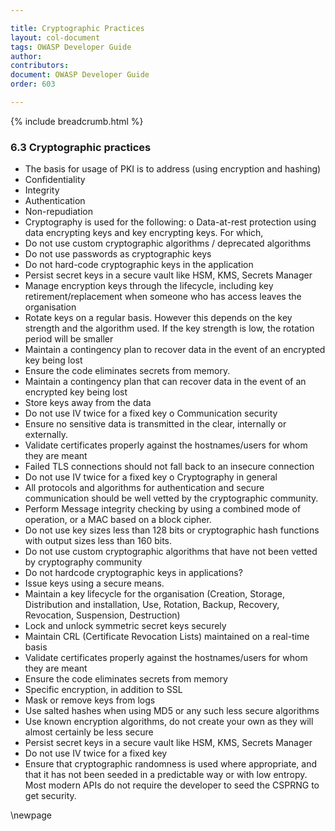 ```yaml
---

title: Cryptographic Practices
layout: col-document
tags: OWASP Developer Guide
author:
contributors:
document: OWASP Developer Guide
order: 603

---
```


{% include breadcrumb.html %}
### 6.3 Cryptographic practices

* The basis for usage of PKI is to address (using encryption and hashing)
* Confidentiality
* Integrity
* Authentication 
* Non-repudiation
* Cryptography is used for the following:
o Data-at-rest protection using data encrypting keys and key encrypting keys. For which, 
* Do not use custom cryptographic algorithms / deprecated algorithms
* Do not use passwords as cryptographic keys
* Do not hard-code cryptographic keys in the application
* Persist secret keys in a secure vault like HSM, KMS, Secrets Manager
* Manage encryption keys through the lifecycle, including key retirement/replacement when someone who has access leaves the organisation
* Rotate keys on a regular basis. However this depends on the key strength and the algorithm used. If the key strength is low, the rotation period will be smaller
* Maintain a contingency plan to recover data in the event of an encrypted key being lost
* Ensure the code eliminates secrets from memory.
* Maintain a contingency plan that can recover data in the event of an encrypted key being lost
* Store keys away from the data
* Do not use IV twice for a fixed key
o Communication security
* Ensure no sensitive data is transmitted in the clear, internally or externally.
* Validate certificates properly against the hostnames/users for whom they are meant
* Failed TLS connections should not fall back to an insecure connection
* Do not use IV twice for a fixed key
o Cryptography in general
* All protocols and algorithms for authentication and secure communication should be well vetted by the cryptographic community.
* Perform Message integrity checking by using a combined mode of operation, or a MAC based on a block cipher.
* Do not use key sizes less than 128 bits or cryptographic hash functions with output sizes less than 160 bits.
* Do not use custom cryptographic algorithms that have not been vetted by cryptography community
* Do not hardcode cryptographic keys in applications?
* Issue keys using a secure means.
* Maintain a key lifecycle for the organisation (Creation, Storage, Distribution and installation, Use, Rotation, Backup, Recovery, Revocation, Suspension, Destruction) 
* Lock and unlock symmetric secret keys securely
* Maintain CRL (Certificate Revocation Lists) maintained on a real-time basis
* Validate certificates properly against the hostnames/users for whom they are meant
* Ensure the code eliminates secrets from memory
* Specific encryption, in addition to SSL
* Mask or remove keys from logs
* Use salted hashes when using MD5 or any such less secure algorithms
* Use known encryption algorithms, do not create your own as they will almost certainly be less secure
* Persist secret keys in a secure vault like HSM, KMS, Secrets Manager
* Do not use IV twice for a fixed key 
* Ensure that cryptographic randomness is used where appropriate, and that it has not been seeded in a predictable way or with low entropy. Most modern APIs do not require the developer to seed the CSPRNG to get security.

\newpage
